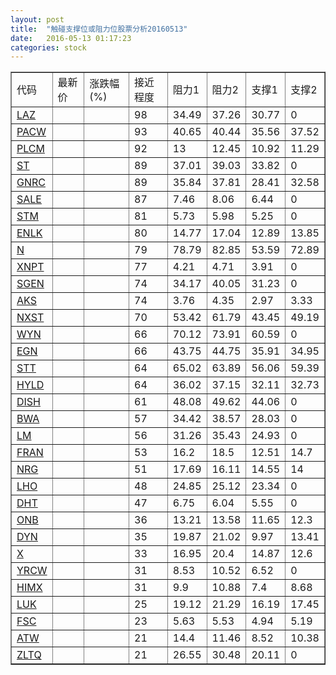```yaml
---
layout: post
title:  "触碰支撑位或阻力位股票分析20160513"
date:   2016-05-13 01:17:23
categories: stock
---
```

<script type="text/javascript">
var stockList = []
stockList.push('gb_laz');
stockList.push('gb_pacw');
stockList.push('gb_plcm');
stockList.push('gb_st');
stockList.push('gb_gnrc');
stockList.push('gb_sale');
stockList.push('gb_stm');
stockList.push('gb_enlk');
stockList.push('gb_n');
stockList.push('gb_xnpt');
stockList.push('gb_sgen');
stockList.push('gb_aks');
stockList.push('gb_nxst');
stockList.push('gb_wyn');
stockList.push('gb_egn');
stockList.push('gb_stt');
stockList.push('gb_hyld');
stockList.push('gb_dish');
stockList.push('gb_bwa');
stockList.push('gb_lm');
stockList.push('gb_fran');
stockList.push('gb_nrg');
stockList.push('gb_lho');
stockList.push('gb_dht');
stockList.push('gb_onb');
stockList.push('gb_dyn');
stockList.push('gb_x');
stockList.push('gb_yrcw');
stockList.push('gb_himx');
stockList.push('gb_luk');
stockList.push('gb_fsc');
stockList.push('gb_atw');
stockList.push('gb_zltq');
</script>
<table border="1">
 <tr>
 <td>代码</td>
 <td>最新价</td>
 <td>涨跌幅(%)</td>
 <td>接近程度</td>
 <td>阻力1</td>
 <td>阻力2</td>
 <td>支撑1</td>
 <td>支撑2</td>
</tr>
  <tr id="laz" class="red">
  <td><a href="http://stock.finance.sina.com.cn/usstock/quotes/LAZ.html" target="_blank">LAZ</a></td><td></td><td></td><td>98</td><td>34.49</td><td>37.26</td><td>30.77</td><td>0</td></tr>
  <tr id="pacw" class="green">
  <td><a href="http://stock.finance.sina.com.cn/usstock/quotes/PACW.html" target="_blank">PACW</a></td><td></td><td></td><td>93</td><td>40.65</td><td>40.44</td><td>35.56</td><td>37.52</td></tr>
  <tr id="plcm" class="green">
  <td><a href="http://stock.finance.sina.com.cn/usstock/quotes/PLCM.html" target="_blank">PLCM</a></td><td></td><td></td><td>92</td><td>13</td><td>12.45</td><td>10.92</td><td>11.29</td></tr>
  <tr id="st" class="green">
  <td><a href="http://stock.finance.sina.com.cn/usstock/quotes/ST.html" target="_blank">ST</a></td><td></td><td></td><td>89</td><td>37.01</td><td>39.03</td><td>33.82</td><td>0</td></tr>
  <tr id="gnrc" class="red">
  <td><a href="http://stock.finance.sina.com.cn/usstock/quotes/GNRC.html" target="_blank">GNRC</a></td><td></td><td></td><td>89</td><td>35.84</td><td>37.81</td><td>28.41</td><td>32.58</td></tr>
  <tr id="sale" class="red">
  <td><a href="http://stock.finance.sina.com.cn/usstock/quotes/SALE.html" target="_blank">SALE</a></td><td></td><td></td><td>87</td><td>7.46</td><td>8.06</td><td>6.44</td><td>0</td></tr>
  <tr id="stm" class="green">
  <td><a href="http://stock.finance.sina.com.cn/usstock/quotes/STM.html" target="_blank">STM</a></td><td></td><td></td><td>81</td><td>5.73</td><td>5.98</td><td>5.25</td><td>0</td></tr>
  <tr id="enlk" class="red">
  <td><a href="http://stock.finance.sina.com.cn/usstock/quotes/ENLK.html" target="_blank">ENLK</a></td><td></td><td></td><td>80</td><td>14.77</td><td>17.04</td><td>12.89</td><td>13.85</td></tr>
  <tr id="n" class="red">
  <td><a href="http://stock.finance.sina.com.cn/usstock/quotes/N.html" target="_blank">N</a></td><td></td><td></td><td>79</td><td>78.79</td><td>82.85</td><td>53.59</td><td>72.89</td></tr>
  <tr id="xnpt" class="red">
  <td><a href="http://stock.finance.sina.com.cn/usstock/quotes/XNPT.html" target="_blank">XNPT</a></td><td></td><td></td><td>77</td><td>4.21</td><td>4.71</td><td>3.91</td><td>0</td></tr>
  <tr id="sgen" class="red">
  <td><a href="http://stock.finance.sina.com.cn/usstock/quotes/SGEN.html" target="_blank">SGEN</a></td><td></td><td></td><td>74</td><td>34.17</td><td>40.05</td><td>31.23</td><td>0</td></tr>
  <tr id="aks" class="red">
  <td><a href="http://stock.finance.sina.com.cn/usstock/quotes/AKS.html" target="_blank">AKS</a></td><td></td><td></td><td>74</td><td>3.76</td><td>4.35</td><td>2.97</td><td>3.33</td></tr>
  <tr id="nxst" class="red">
  <td><a href="http://stock.finance.sina.com.cn/usstock/quotes/NXST.html" target="_blank">NXST</a></td><td></td><td></td><td>70</td><td>53.42</td><td>61.79</td><td>43.45</td><td>49.19</td></tr>
  <tr id="wyn" class="red">
  <td><a href="http://stock.finance.sina.com.cn/usstock/quotes/WYN.html" target="_blank">WYN</a></td><td></td><td></td><td>66</td><td>70.12</td><td>73.91</td><td>60.59</td><td>0</td></tr>
  <tr id="egn" class="red">
  <td><a href="http://stock.finance.sina.com.cn/usstock/quotes/EGN.html" target="_blank">EGN</a></td><td></td><td></td><td>66</td><td>43.75</td><td>44.75</td><td>35.91</td><td>34.95</td></tr>
  <tr id="stt" class="green">
  <td><a href="http://stock.finance.sina.com.cn/usstock/quotes/STT.html" target="_blank">STT</a></td><td></td><td></td><td>64</td><td>65.02</td><td>63.89</td><td>56.06</td><td>59.39</td></tr>
  <tr id="hyld" class="green">
  <td><a href="http://stock.finance.sina.com.cn/usstock/quotes/HYLD.html" target="_blank">HYLD</a></td><td></td><td></td><td>64</td><td>36.02</td><td>37.15</td><td>32.11</td><td>32.73</td></tr>
  <tr id="dish" class="red">
  <td><a href="http://stock.finance.sina.com.cn/usstock/quotes/DISH.html" target="_blank">DISH</a></td><td></td><td></td><td>61</td><td>48.08</td><td>49.62</td><td>44.06</td><td>0</td></tr>
  <tr id="bwa" class="red">
  <td><a href="http://stock.finance.sina.com.cn/usstock/quotes/BWA.html" target="_blank">BWA</a></td><td></td><td></td><td>57</td><td>34.42</td><td>38.57</td><td>28.03</td><td>0</td></tr>
  <tr id="lm" class="red">
  <td><a href="http://stock.finance.sina.com.cn/usstock/quotes/LM.html" target="_blank">LM</a></td><td></td><td></td><td>56</td><td>31.26</td><td>35.43</td><td>24.93</td><td>0</td></tr>
  <tr id="fran" class="green">
  <td><a href="http://stock.finance.sina.com.cn/usstock/quotes/FRAN.html" target="_blank">FRAN</a></td><td></td><td></td><td>53</td><td>16.2</td><td>18.5</td><td>12.51</td><td>14.7</td></tr>
  <tr id="nrg" class="red">
  <td><a href="http://stock.finance.sina.com.cn/usstock/quotes/NRG.html" target="_blank">NRG</a></td><td></td><td></td><td>51</td><td>17.69</td><td>16.11</td><td>14.55</td><td>14</td></tr>
  <tr id="lho" class="red">
  <td><a href="http://stock.finance.sina.com.cn/usstock/quotes/LHO.html" target="_blank">LHO</a></td><td></td><td></td><td>48</td><td>24.85</td><td>25.12</td><td>23.34</td><td>0</td></tr>
  <tr id="dht" class="green">
  <td><a href="http://stock.finance.sina.com.cn/usstock/quotes/DHT.html" target="_blank">DHT</a></td><td></td><td></td><td>47</td><td>6.75</td><td>6.04</td><td>5.55</td><td>0</td></tr>
  <tr id="onb" class="green">
  <td><a href="http://stock.finance.sina.com.cn/usstock/quotes/ONB.html" target="_blank">ONB</a></td><td></td><td></td><td>36</td><td>13.21</td><td>13.58</td><td>11.65</td><td>12.3</td></tr>
  <tr id="dyn" class="red">
  <td><a href="http://stock.finance.sina.com.cn/usstock/quotes/DYN.html" target="_blank">DYN</a></td><td></td><td></td><td>35</td><td>19.87</td><td>21.02</td><td>9.97</td><td>13.41</td></tr>
  <tr id="x" class="green">
  <td><a href="http://stock.finance.sina.com.cn/usstock/quotes/X.html" target="_blank">X</a></td><td></td><td></td><td>33</td><td>16.95</td><td>20.4</td><td>14.87</td><td>12.6</td></tr>
  <tr id="yrcw" class="red">
  <td><a href="http://stock.finance.sina.com.cn/usstock/quotes/YRCW.html" target="_blank">YRCW</a></td><td></td><td></td><td>31</td><td>8.53</td><td>10.52</td><td>6.52</td><td>0</td></tr>
  <tr id="himx" class="green">
  <td><a href="http://stock.finance.sina.com.cn/usstock/quotes/HIMX.html" target="_blank">HIMX</a></td><td></td><td></td><td>31</td><td>9.9</td><td>10.88</td><td>7.4</td><td>8.68</td></tr>
  <tr id="luk" class="green">
  <td><a href="http://stock.finance.sina.com.cn/usstock/quotes/LUK.html" target="_blank">LUK</a></td><td></td><td></td><td>25</td><td>19.12</td><td>21.29</td><td>16.19</td><td>17.45</td></tr>
  <tr id="fsc" class="green">
  <td><a href="http://stock.finance.sina.com.cn/usstock/quotes/FSC.html" target="_blank">FSC</a></td><td></td><td></td><td>23</td><td>5.63</td><td>5.53</td><td>4.94</td><td>5.19</td></tr>
  <tr id="atw" class="red">
  <td><a href="http://stock.finance.sina.com.cn/usstock/quotes/ATW.html" target="_blank">ATW</a></td><td></td><td></td><td>21</td><td>14.4</td><td>11.46</td><td>8.52</td><td>10.38</td></tr>
  <tr id="zltq" class="red">
  <td><a href="http://stock.finance.sina.com.cn/usstock/quotes/ZLTQ.html" target="_blank">ZLTQ</a></td><td></td><td></td><td>21</td><td>26.55</td><td>30.48</td><td>20.11</td><td>0</td></tr>
</table>
